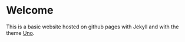 # Welcome

This is a basic website hosted on github pages with Jekyll and with the theme [Uno](https://github.com/daleanthony/Uno).
